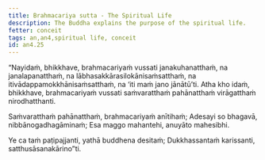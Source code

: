 ```yaml
---
title: Brahmacariya sutta - The Spiritual Life
description: The Buddha explains the purpose of the spiritual life.
fetter: conceit
tags: an,an4,spiritual life, conceit
id: an4.25
---
```


“Nayidaṁ, bhikkhave, brahmacariyaṁ vussati janakuhanatthaṁ, na janalapanatthaṁ, na lābhasakkārasilokānisaṁsatthaṁ, na itivādappamokkhānisaṁsatthaṁ, na ‘iti maṁ jano jānātū’ti. Atha kho idaṁ, bhikkhave, brahmacariyaṁ vussati saṁvaratthaṁ pahānatthaṁ virāgatthaṁ nirodhatthanti.

Saṁvaratthaṁ pahānatthaṁ,
brahmacariyaṁ anītihaṁ;
Adesayi so bhagavā,
nibbānogadhagāminaṁ;
Esa maggo mahantehi,
anuyāto mahesibhi.

Ye ca taṁ paṭipajjanti,
yathā buddhena desitaṁ;
Dukkhassantaṁ karissanti,
satthusāsanakārino”ti.
